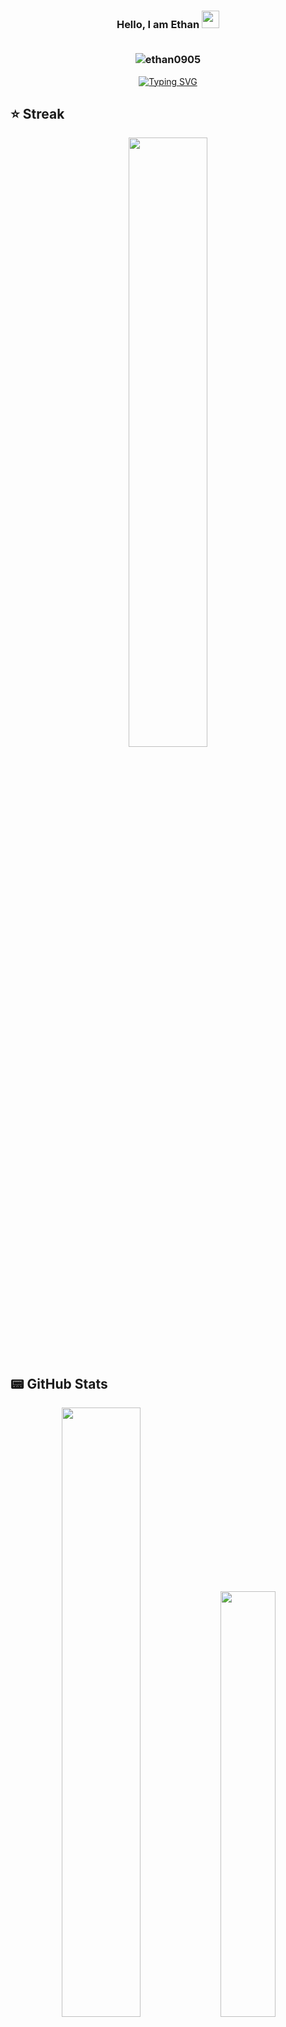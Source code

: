 <h3 align="center">
  Hello, I am Ethan
  <img src="https://media.giphy.com/media/hvRJCLFzcasrR4ia7z/giphy.gif" width="28"><br></br>
	<p align="center"> <img src="https://komarev.com/ghpvc/?username=ethan0905&label=Profile%20views&color=0e75b6&style=flat" alt="ethan0905" /> </p>
</h3>

<p align="center">
	<a href="https://git.io/typing-svg"><img src="https://readme-typing-svg.herokuapp.com?font=Fira+Code&pause=1000&color=F70000&width=435&lines=Here+is+what+I+enjoy%3A;Artificial+intelligence;And;User+experience" alt="Typing SVG" />
	</a>
</p>

## ⭐ Streak

<p align="center">
	<a href="https://git.io/streak-stats">
		<img width="50%" src="http://github-readme-streak-stats.herokuapp.com?user=ethan0905&theme=highcontrast&date_format=j%20M%5B%20Y%5D">
	</a>
</p>

## 📟 GitHub Stats  
<p align="center">
	<img width="50%" src="https://github-readme-stats.vercel.app/api?username=ethan0905&show_icons=true&theme=dark" />
	<a href="https://github.com/anuraghazra/github-readme-stats">
  		<img width="41.8%" src="https://github-readme-stats.vercel.app/api/top-langs/?username=ethan0905&layout=compact&theme=dark" />
	</a>
</p>

![](https://hit.yhype.me/github/profile?user_id=77629339)

